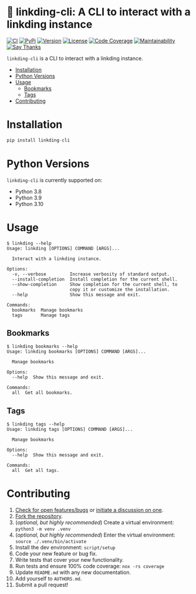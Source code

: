 # 🔖 linkding-cli: A CLI to interact with a linkding instance

[![CI](https://github.com/bachya/linkding-cli/workflows/CI/badge.svg)](https://github.com/bachya/linkding-cli/actions)
[![PyPi](https://img.shields.io/pypi/v/linkding-cli.svg)](https://pypi.python.org/pypi/linkding-cli)
[![Version](https://img.shields.io/pypi/pyversions/linkding-cli.svg)](https://pypi.python.org/pypi/linkding-cli)
[![License](https://img.shields.io/pypi/l/linkding-cli.svg)](https://github.com/bachya/linkding-cli/blob/master/LICENSE)
[![Code Coverage](https://codecov.io/gh/bachya/linkding-cli/branch/master/graph/badge.svg)](https://codecov.io/gh/bachya/linkding-cli)
[![Maintainability](https://api.codeclimate.com/v1/badges/f01be3cd230902508636/maintainability)](https://codeclimate.com/github/bachya/linkding-cli/maintainability)
[![Say Thanks](https://img.shields.io/badge/SayThanks-!-1EAEDB.svg)](https://saythanks.io/to/bachya)

`linkding-cli` is a CLI to interact with a linkding instance.

- [Installation](#installation)
- [Python Versions](#python-versions)
- [Usage](#usage)
  * [Bookmarks](#bookmarks)
  * [Tags](#tags)
- [Contributing](#contributing)

# Installation

```python
pip install linkding-cli
```

# Python Versions

`linkding-cli` is currently supported on:

* Python 3.8
* Python 3.9
* Python 3.10

# Usage
```
$ linkding --help
Usage: linkding [OPTIONS] COMMAND [ARGS]...

  Interact with a linkding instance.

Options:
  -v, --verbose         Increase verbosity of standard output.
  --install-completion  Install completion for the current shell.
  --show-completion     Show completion for the current shell, to
                        copy it or customize the installation.
  --help                Show this message and exit.

Commands:
  bookmarks  Manage bookmarks
  tags       Manage tags
```

## Bookmarks

```
$ linkding bookmarks --help
Usage: linkding bookmarks [OPTIONS] COMMAND [ARGS]...

  Manage bookmarks

Options:
  --help  Show this message and exit.

Commands:
  all  Get all bookmarks.
```

## Tags

```
$ linkding tags --help
Usage: linkding tags [OPTIONS] COMMAND [ARGS]...

  Manage bookmarks

Options:
  --help  Show this message and exit.

Commands:
  all  Get all tags.
```

# Contributing

1. [Check for open features/bugs](https://github.com/bachya/linkding-cli/issues)
  or [initiate a discussion on one](https://github.com/bachya/linkding-cli/issues/new).
2. [Fork the repository](https://github.com/bachya/linkding-cli/fork).
3. (_optional, but highly recommended_) Create a virtual environment: `python3 -m venv .venv`
4. (_optional, but highly recommended_) Enter the virtual environment: `source ./.venv/bin/activate`
5. Install the dev environment: `script/setup`
6. Code your new feature or bug fix.
7. Write tests that cover your new functionality.
8. Run tests and ensure 100% code coverage: `nox -rs coverage`
9. Update `README.md` with any new documentation.
10. Add yourself to `AUTHORS.md`.
11. Submit a pull request!
